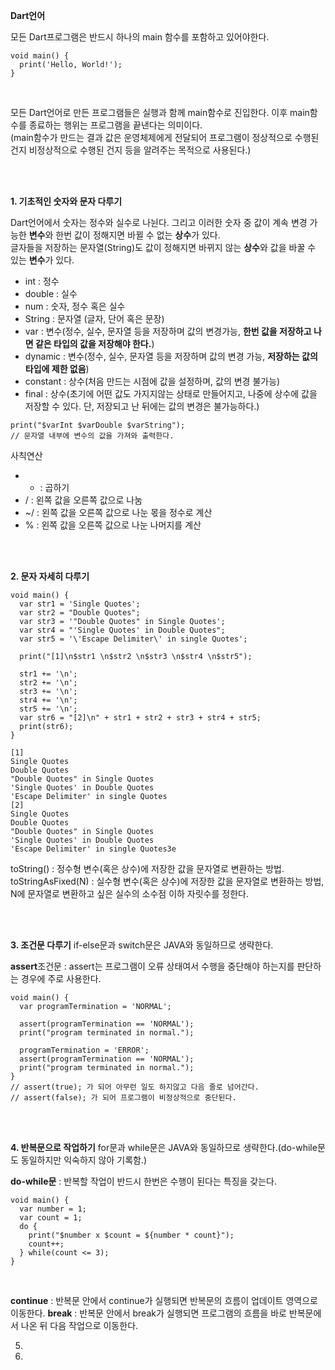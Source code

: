 **Dart언어** <br>

모든 Dart프로그램은 반드시 하나의 main 함수를 포함하고 있어야한다.
```
void main() {
  print('Hello, World!');
}
```

<br>

모든 Dart언어로 만든 프로그램들은 실행과 함께 main함수로 진입한다. 이후 main함수를 종료하는 행위는 프로그램을 끝낸다는 의미이다. <br>
(main함수가 만드는 결과 값은 운영체제에게 전달되어 프로그램이 정상적으로 수행된 건지 비정상적으로 수행된 건지 등을 알려주는 목적으로 사용된다.) <br>

<br><br>

**1. 기초적인 숫자와 문자 다루기**

Dart언어에서 숫자는 정수와 실수로 나뉜다. 그리고 이러한 숫자 중 값이 계속 변경 가능한 **변수**와 한번 값이 정해지면 바뀔 수 없는 **상수**가 있다. <br>
글자들을 저장하는 문자열(String)도 값이 정해지면 바뀌지 않는 **상수**와 값을 바꿀 수 있는 **변수**가 있다. <br>

- int : 정수
- double : 실수
- num : 숫자, 정수 혹은 실수
- String : 문자열 (글자, 단어 혹은 문장)
- var : 변수(정수, 실수, 문자열 등을 저장하며 값의 변경가능, **한번 값을 저장하고 나면 같은 타입의 값을 저장해야 한다.**)
- dynamic : 변수(정수, 실수, 문자열 등을 저장하며 값의 변경 가능, **저장하는 값의 타입에 제한 없음**)
- constant : 상수(처음 만드는 시점에 값을 설정하며, 값의 변경 불가능)
- final : 상수(초기에 어떤 값도 가지지않는 상태로 만들어지고, 나중에 상수에 값을 저장할 수 있다. 단, 저장되고 난 뒤에는 값의 변경은 불가능하다.)

```
print("$varInt $varDouble $varString");
// 문자열 내부에 변수의 값을 가져와 출력한다.
```

사칙연산 <br>
- * : 곱하기
- / : 왼쪽 값을 오른쪽 값으로 나눔
- ~/ : 왼쪽 값을 오른쪽 값으로 나눈 몫을 정수로 계산
- % : 왼쪽 값을 오른쪽 값으로 나눈 나머지를 계산

<br><br>

**2. 문자 자세히 다루기**
```
void main() {
  var str1 = 'Single Quotes';
  var str2 = "Double Quotes";
  var str3 = '"Double Quotes" in Single Quotes';
  var str4 = "'Single Quotes' in Double Quotes";
  var str5 = '\'Escape Delimiter\' in single Quotes';

  print("[1]\n$str1 \n$str2 \n$str3 \n$str4 \n$str5");

  str1 += '\n';
  str2 += '\n';
  str3 += '\n';
  str4 += '\n';
  str5 += '\n';
  var str6 = "[2]\n" + str1 + str2 + str3 + str4 + str5;
  print(str6);
}

[1]
Single Quotes 
Double Quotes 
"Double Quotes" in Single Quotes 
'Single Quotes' in Double Quotes 
'Escape Delimiter' in single Quotes
[2]
Single Quotes
Double Quotes
"Double Quotes" in Single Quotes
'Single Quotes' in Double Quotes
'Escape Delimiter' in single Quotes3e
```

toString() : 정수형 변수(혹은 상수)에 저장한 값을 문자열로 변환하는 방법.
toStringAsFixed(N) : 실수형 변수(혹은 상수)에 저장한 값을 문자열로 변환하는 방법, N에 문자열로 변환하고 싶은 실수의 소수점 이하 자릿수를 정한다.

<br><br>

**3. 조건문 다루기**
if-else문과 switch문은 JAVA와 동일하므로 생략한다.<br>

**assert**조건문 : assert는 프로그램이 오류 상태여서 수행을 중단해야 하는지를 판단하는 경우에 주로 사용한다.
```
void main() {
  var programTermination = 'NORMAL';
  
  assert(programTermination == 'NORMAL');
  print("program terminated in normal.");
  
  programTermination = 'ERROR';
  assert(programTermination == 'NORMAL');
  print("program terminated in normal.");
}
// assert(true); 가 되어 아무런 일도 하지않고 다음 줄로 넘어간다.
// assert(false); 가 되어 프로그램이 비정상적으로 중단된다.
```

<br><br>

**4. 반복문으로 작업하기**
for문과 while문은 JAVA와 동일하므로 생략한다.(do-while문도 동일하지만 익숙하지 않아 기록함.) <br>

**do-while문** : 반복할 작업이 반드시 한번은 수행이 된다는 특징을 갖는다. <br>
```
void main() {
  var number = 1;
  var count = 1;
  do {
    print("$number x $count = ${number * count}");
    count++;
  } while(count <= 3);
}
```

<br>

**continue** : 반복문 안에서 continue가 실행되면 반복문의 흐름이 업데이트 영역으로 이동한다.
**break** : 반복문 안에서 break가 실행되면 프로그램의 흐름을 바로 반복문에서 나온 뒤 다음 작업으로 이동한다.


5. 
6. 
